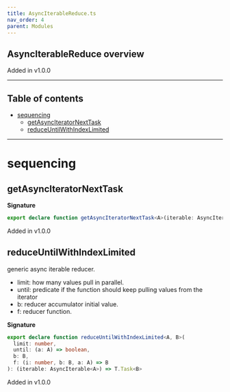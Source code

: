 ```yaml
---
title: AsyncIterableReduce.ts
nav_order: 4
parent: Modules
---
```


## AsyncIterableReduce overview

Added in v1.0.0

---

<h2 class="text-delta">Table of contents</h2>

- [sequencing](#sequencing)
  - [getAsyncIteratorNextTask](#getasynciteratornexttask)
  - [reduceUntilWithIndexLimited](#reduceuntilwithindexlimited)

---

# sequencing

## getAsyncIteratorNextTask

**Signature**

```ts
export declare function getAsyncIteratorNextTask<A>(iterable: AsyncIterable<A>): T.Task<O.Option<A>>
```

Added in v1.0.0

## reduceUntilWithIndexLimited

generic async iterable reducer.

- limit: how many values pull in parallel.
- until: predicate if the function should keep pulling values from the iterator
- b: reducer accumulator initial value.
- f: reducer function.

**Signature**

```ts
export declare function reduceUntilWithIndexLimited<A, B>(
  limit: number,
  until: (a: A) => boolean,
  b: B,
  f: (i: number, b: B, a: A) => B
): (iterable: AsyncIterable<A>) => T.Task<B>
```

Added in v1.0.0
